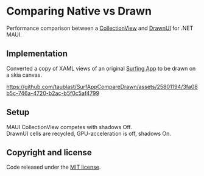 # Comparing Native vs Drawn

Performance comparison between a [CollectionView](https://learn.microsoft.com/en-us/dotnet/maui/user-interface/controls/collectionview) and [DrawnUI](https://github.com/taublast/DrawnUi.Maui) for .NET MAUI.

## Implementation

Converted a copy of XAML views of an original [Surfing App](https://github.com/jsuarezruiz/netmaui-surfing-app-challenge) to be drawn on a skia canvas.  

https://github.com/taublast/SurfAppCompareDrawn/assets/25801194/3fa08b5c-746a-4720-b2ac-b5f0c5af4799

## Setup

MAUI CollectionView competes with shadows Off.  
DrawnUI cells are recycled, GPU-acceleration is off, shadows On.

## Copyright and license

Code released under the [MIT license](https://opensource.org/licenses/MIT).
